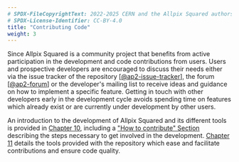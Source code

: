 ```yaml
---
# SPDX-FileCopyrightText: 2022-2025 CERN and the Allpix Squared authors
# SPDX-License-Identifier: CC-BY-4.0
title: "Contributing Code"
weight: 3
---
```


Since Allpix Squared is a community project that benefits from active participation in the development and code contributions
from users. Users and prospective developers are encouraged to discuss their needs either via the issue tracker of the
repository \[[@ap2-issue-tracker]\], the forum \[[@ap2-forum]\] or the developer's mailing list to receive ideas and guidance
on how to implement a specific feature. Getting in touch with other developers early in the development cycle avoids spending
time on features which already exist or are currently under development by other users.

An introduction to the development of Allpix Squared and its different tools is provided in
[Chapter 10](../10_development/_index.md), including a ["How to contribute" Section](../10_development/contributing.md)
describing the steps necessary to get involved in the development. [Chapter 11](../11_devtools/_index.md) details the tools
provided with the repository which ease and facilitate contributions and ensure code quality.


[@ap2-issue-tracker]: https://gitlab.cern.ch/allpix-squared/allpix-squared/issues
[@ap2-forum]: https://cern.ch/allpix-squared-forum
